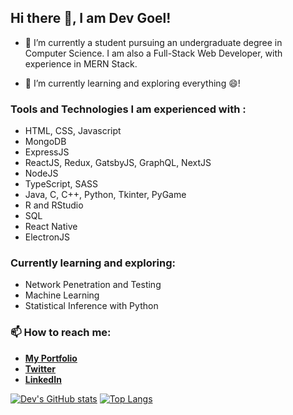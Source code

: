 ## Hi there 👋, I am Dev Goel!

- 🔭 I’m currently a student pursuing an undergraduate degree in Computer Science. I am also a Full-Stack Web Developer, with experience in MERN Stack.

- 🌱 I’m currently learning and exploring everything 😄!

### Tools and Technologies I am experienced with : 

* HTML, CSS, Javascript
* MongoDB
* ExpressJS
* ReactJS, Redux, GatsbyJS, GraphQL, NextJS
* NodeJS
* TypeScript, SASS
* Java, C, C++, Python, Tkinter, PyGame
* R and RStudio
* SQL
* React Native
* ElectronJS

### Currently learning and exploring:

* Network Penetration and Testing
* Machine Learning
* Statistical Inference with Python

### 📫 How to reach me: 

* [**My Portfolio**](https://dev-goel.netlify.app/)
* [**Twitter**](https://twitter.com/goeldev01)
* [**LinkedIn**](https://www.linkedin.com/in/dev-goel-833a25197/)

[![Dev's GitHub stats](https://github-readme-stats.vercel.app/api?username=devgoel186&count_private=true&theme=merko)](https://github.com/anuraghazra/github-readme-stats)
[![Top Langs](https://github-readme-stats.vercel.app/api/top-langs/?username=devgoel186)](https://github.com/anuraghazra/github-readme-stats)
